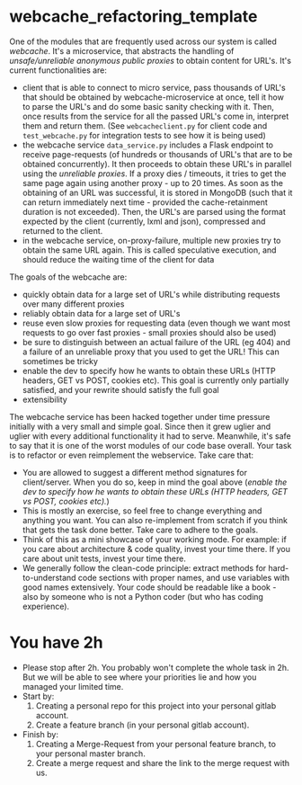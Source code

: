 # webcache_refactoring_template

One of the modules that are frequently used across our system is called *webcache*. It's a microservice, that abstracts the handling of *unsafe/unreliable anonymous public proxies* to obtain content for URL's. It's current functionalities are:
* client that is able to connect to micro service, pass thousands of URL's that should be obtained by webcache-microservice at once, tell it how to parse the URL's and do some basic sanity checking with it. Then, once results from the service for all the passed URL's come in, interpret them and return them. (See `webcacheclient.py` for client code and `test_webcache.py` for integration tests to see how it is being used)
* the webcache service `data_service.py` includes a Flask endpoint to receive page-requests (of hundreds or thousands of URL's that are to be obtained concurrently). It then proceeds to obtain these URL's in parallel using the *unreliable proxies*. If a proxy dies / timeouts, it tries to get the same page again using another proxy - up to 20 times. As soon as the obtaining of an URL was successful, it is stored in MongoDB (such that it can return immediately next time - provided the cache-retainment duration is not exceeded). Then, the URL's are parsed using the format expected by the client (currently, lxml and json), compressed and returned to the client.
* in the webcache service, on-proxy-failure, multiple new proxies try to obtain the same URL again. This is called speculative execution, and should reduce the waiting time of the client for data

The goals of the webcache are:
* quickly obtain data for a large set of URL's while distributing requests over many different proxies
* reliably obtain data for a large set of URL's
* reuse even slow proxies for requesting data (even though we want most requests to go over fast proxies - small proxies should also be used)
* be sure to distinguish between an actual failure of the URL (eg 404) and a failure of an unreliable proxy that you used to get the URL! This can sometimes be tricky
* enable the dev to specify how he wants to obtain these URLs (HTTP headers, GET vs POST, cookies etc). This goal is currently only partially satisfied, and your rewrite should satisfy the full goal
* extensibility

The webcache service has been hacked together under time pressure initially with a very small and simple goal. Since then it grew uglier and uglier with every additional functionality it had to serve. Meanwhile, it's safe to say that it is one of the worst modules of our code base overall. Your task is to refactor or even reimplement the webservice. Take care that:
* You are allowed to suggest a different method signatures for client/server. When you do so, keep in mind the goal above (*enable the dev to specify how he wants to obtain these URLs (HTTP headers, GET vs POST, cookies etc).*)
* This is mostly an exercise, so feel free to change everything and anything you want. You can also re-implement from scratch if you think that gets the task done better. Take care to adhere to the goals.
* Think of this as a mini showcase of your working mode. For example: if you care about architecture & code quality, invest your time there. If you care about unit tests, invest your time there.
* We generally follow the clean-code principle: extract methods for hard-to-understand code sections with proper names, and use variables with good names extensively.
  Your code should be readable like a book - also by someone who is not a Python coder (but who has coding experience).


# You have 2h
* Please stop after 2h. You probably won't complete the whole task in 2h.
But we will be able to see where your priorities lie and how you managed your limited time.
* Start by:
  1. Creating a personal repo for this project into your personal gitlab account.
  1. Create a feature branch (in your personal gitlab account).
* Finish by:
  1. Creating a Merge-Request from your personal feature branch, to your personal master branch.
  1. Create a merge request and share the link to the merge request with us.
